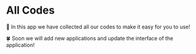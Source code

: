 # All Codes
🎉 In this app we have collected all our codes to make it easy for you to use!

🍀 Soon we will add new applications and update the interface of the application! 
